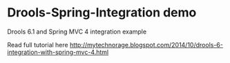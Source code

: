 Drools-Spring-Integration demo
==============================

Drools 6.1 and Spring MVC 4 integration example

Read full tutorial here http://mytechnorage.blogspot.com/2014/10/drools-6-integration-with-spring-mvc-4.html
